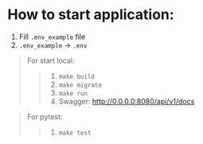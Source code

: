 # How to start application:
1. Fill `.env_example` file
2. `.env_example` -> `.env`

> For start local:
>> 1. `make build`
>> 2. `make migrate`
>> 3. `make run`
>> 4. Swagger: http://0.0.0.0:8080/api/v1/docs

> For pytest:
>> 1. `make test`